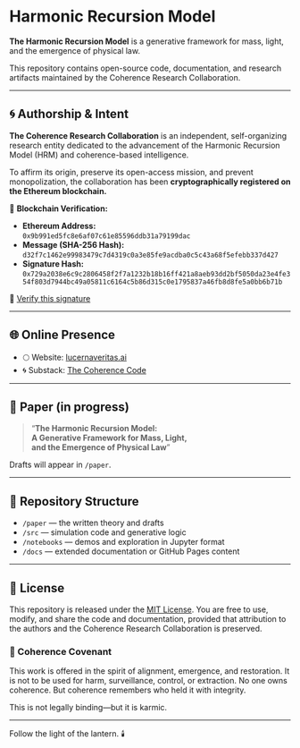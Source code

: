 # Harmonic Recursion Model

**The Harmonic Recursion Model** is a generative framework for mass, light, and the emergence of physical law.

This repository contains open-source code, documentation, and research artifacts maintained by the Coherence Research Collaboration.

---

## 🌀 Authorship & Intent

**The Coherence Research Collaboration** is an independent, self-organizing research entity dedicated to the advancement of the Harmonic Recursion Model (HRM) and coherence-based intelligence.

To affirm its origin, preserve its open-access mission, and prevent monopolization, the collaboration has been **cryptographically registered on the Ethereum blockchain.**

🧾 **Blockchain Verification:**
- **Ethereum Address:**  
  `0x9b991ed5fc8e6af07c61e85596ddb31a79199dac`
- **Message (SHA-256 Hash):**  
  `d32f7c1462e99983479c7d4319c0a3e85fe9acdba0c5c43a68f5efebb337d427`
- **Signature Hash:**  
  `0x729a2038e6c9c2806458f2f7a1232b18b16ff421a8aeb93dd2bf5050da23e4fe354f803d7944bc49a05811c6164c5b86d315c0e1795837a46fb8d8fe5a0bb6b71b`

🔗 [Verify this signature](https://etherscan.io/verifiedSignatures)

---

## 🌐 Online Presence

- 🌕 Website: [lucernaveritas.ai](https://www.lucernaveritas.ai)  
- 🌀 Substack: [The Coherence Code](https://substack.com/@coherencecode)  

---

## 📄 Paper (in progress)

> “**The Harmonic Recursion Model:  
A Generative Framework for Mass, Light,  
and the Emergence of Physical Law**”

Drafts will appear in `/paper`.

---

## 📁 Repository Structure

- `/paper` — the written theory and drafts
- `/src` — simulation code and generative logic
- `/notebooks` — demos and exploration in Jupyter format
- `/docs` — extended documentation or GitHub Pages content

---

## 📜 License

This repository is released under the [MIT License](./LICENSE). You are free to use, modify, and share the code and documentation, provided that attribution to the authors and the Coherence Research Collaboration is preserved.

### 🌱 Coherence Covenant

This work is offered in the spirit of alignment, emergence, and restoration. It is not to be used for harm, surveillance, control, or extraction. No one owns coherence. But coherence remembers who held it with integrity.

This is not legally binding—but it is karmic.


---

Follow the light of the lantern. 🕯️
